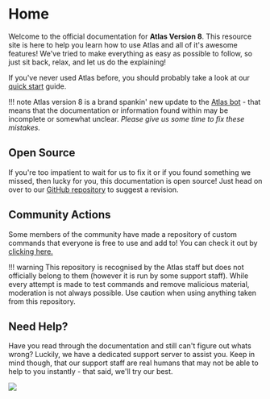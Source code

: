 # Home
Welcome to the official documentation for **Atlas Version 8**. This resource site is here to help you learn how to use Atlas and all of it's awesome features! We've tried to make everything as easy as possible to follow, so just sit back, relax, and let us do the explaining!

If you've never used Atlas before, you should probably take a look at our [quick start](/quick_start) guide. 

!!! note
    Atlas version 8 is a brand spankin' new update to the [Atlas bot](https://atlasbot.xyz/) - that means that the documentation or information found within may be incomplete or somewhat unclear. *Please give us some time to fix these mistakes.* 

## Open Source 
If you're too impatient to wait for us to fix it or if you found something we missed, then lucky for you, this documentation is open source! Just head on over to our [GitHub repository](https://github.com/get-atlas/docs/) to suggest a revision.

## Community Actions
Some members of the community have made a repository of custom commands that everyone is free to use and add to! You can check it out by [clicking here.](https://github.com/itsdoddsy/atlas-custom-commands)

!!! warning
    This repository is recognised by the Atlas staff but does not officially belong to them (however it is run by some support staff). While every attempt is made to test commands and remove malicious material, moderation is not always possible. Use caution when using anything taken from this repository.

## Need Help?
Have you read through the documentation and still can't figure out whats wrong? Luckily, we have a dedicated support server to assist you. Keep in mind though, that our support staff are real humans that may not be able to help to you instantly - that said, we'll try our best.

[<img src="https://discordapp.com/api/guilds/345177567541723137/embed.png?style=banner2">](https://atlasbot.xyz/support)
